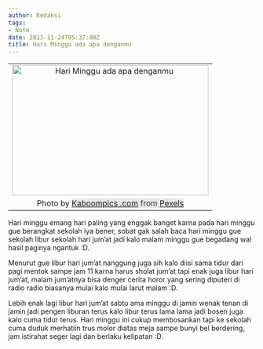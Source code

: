 ```yaml
---
author: Redaksi
tags:
- Note
date: 2013-11-24T05:37:00Z
title: Hari Minggu ada apa denganmu
---
```


<table align="center" cellpadding="0" cellspacing="0" style="margin-left:auto;margin-right:auto;text-align:center;">
  <tr>
    <td style="text-align:center;">
      <a href="https://wildanfauzyart.files.wordpress.com/2013/11/91af2-coffee-drink-flower-6067.jpg" style="margin-left:auto;margin-right:auto;"><img loading="lazy" alt="Hari Minggu ada apa denganmu" border="0" height="266" src="https://wildanfauzyart.files.wordpress.com/2013/11/91af2-coffee-drink-flower-6067.jpg?w=300&#038;resize=400%2C266" title="Hari Minggu ada apa denganmu" width="400" data-recalc-dims="1" /></a>
    </td>
  </tr>
  
  <tr>
    <td style="text-align:center;">
      Photo by&nbsp;<a href="https://www.pexels.com/@kaboompics?utm_content=attributionCopyText&utm_medium=referral&utm_source=pexels" style="background-color:#e8e8e8;box-sizing:border-box;font-family:-apple-system, BlinkMacSystemFont, &quot;font-size:16px;margin-bottom:0;margin-top:0;text-decoration-line:none;">Kaboompics .com</a><span style="background-color:#e8e8e8;color:#333333;font-family:-apple-system, BlinkMacSystemFont, &quot;font-size:16px;">&nbsp;from&nbsp;</span><a href="https://www.pexels.com/photo/coffee-magazine-6067/?utm_content=attributionCopyText&utm_medium=referral&utm_source=pexels" style="background-color:#e8e8e8;box-sizing:border-box;font-family:-apple-system, BlinkMacSystemFont, &quot;font-size:16px;margin-bottom:0;margin-top:0;text-decoration-line:none;">Pexels</a>
    </td>
  </tr>
</table>

Hari minggu emang hari paling yang enggak banget karna pada hari minggu gue berangkat sekolah iya bener, sobat gak salah baca hari minggu gue sekolah libur sekolah hari jum&#8217;at jadi kalo malam minggu gue begadang wal hasil paginya ngantuk :D.

Menurut gue libur hari jum&#8217;at nanggung juga sih kalo diisi sama tidur dari pagi mentok sampe jam 11 karna harus sholat jum&#8217;at tapi enak juga libur hari jum&#8217;at, malam jum&#8217;atnya bisa denger cerita horor yang sering diputeri di radio radio biasanya mulai kalo mulai larut malam :D.

Lebih enak lagi libur hari jum&#8217;at sabtu ama minggu di jamin wenak tenan di jamin jadi pengen liburan terus kalo libur terus lama lama jadi bosen juga kalo cuma tidur terus. Hari minggu ini cukup membosankan tapi ke sekolah cuma duduk merhatiin trus molor diatas meja sampe bunyi bel berdering, jam istirahat seger lagi dan berlaku kelipatan :D.